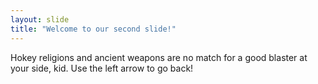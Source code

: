 ```yaml
---
layout: slide
title: "Welcome to our second slide!"
---
```

Hokey religions and ancient weapons are no match for a good blaster at your side, kid.
Use the left arrow to go back!
